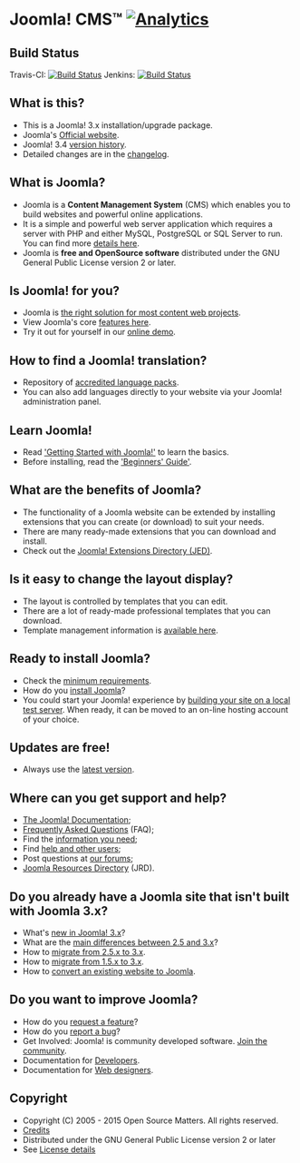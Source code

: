 Joomla! CMS™ [![Analytics](https://ga-beacon.appspot.com/UA-544070-3/joomla-cms/readme)](https://github.com/igrigorik/ga-beacon)
====================

Build Status
---------------------
Travis-CI: [![Build Status](https://travis-ci.org/joomla/joomla-cms.png)](https://travis-ci.org/joomla/joomla-cms)
Jenkins: [![Build Status](http://build.joomla.org/job/cms/badge/icon)](http://build.joomla.org/job/cms/)

What is this?
---------------------
* This is a Joomla! 3.x installation/upgrade package.
* Joomla's [Official website](http://www.joomla.org).
* Joomla! 3.4 [version history](https://docs.joomla.org/Joomla_3.4_version_history).
* Detailed changes are in the [changelog](https://github.com/joomla/joomla-cms/commits/master).

What is Joomla?
---------------------
* Joomla is a **Content Management System** (CMS) which enables you to build websites and powerful online applications.
* It is a simple and powerful web server application which requires a server with PHP and either MySQL, PostgreSQL or SQL Server to run. You can find more [details here](http://www.joomla.org/about-joomla.html).
* Joomla is **free and OpenSource software** distributed under the GNU General Public License version 2 or later.

Is Joomla! for you?
---------------------
* Joomla is [the right solution for most content web projects](https://docs.joomla.org/Joomla_Is_it_for_me%3F).
* View Joomla's core [features here](http://www.joomla.org/core-features.html).
* Try it out for yourself in our [online demo](https://demo.joomla.org).

How to find a Joomla! translation?
---------------------
* Repository of [accredited language packs](http://community.joomla.org/translations.html).
* You can also add languages directly to your website via your Joomla! administration panel.

Learn Joomla!
---------------------
* Read ['Getting Started with Joomla!'](https://docs.joomla.org/Getting_Started_with_Joomla!) to learn the basics.
* Before installing, read the ['Beginners' Guide'](https://docs.joomla.org/Beginners).

What are the benefits of Joomla?
---------------------
* The functionality of a Joomla website can be extended by installing extensions that you can create (or download) to suit your needs.
* There are many ready-made extensions that you can download and install.
* Check out the [Joomla! Extensions Directory (JED)](http://extensions.joomla.org).

Is it easy to change the layout display?
---------------------
* The layout is controlled by templates that you can edit.
* There are a lot of ready-made professional templates that you can download.
* Template management information is [available here](https://docs.joomla.org/Portal:Administrators#Template_Management).

Ready to install Joomla?
---------------------
* Check the [minimum requirements](http://www.joomla.org/technical-requirements.html). 
* How do you [install Joomla](https://docs.joomla.org/Installing_Joomla!)?
* You could start your Joomla! experience by [building your site on a local test server](https://docs.joomla.org/Installing_Joomla_locally).
When ready, it can be moved to an on-line hosting account of your choice.

Updates are free!
---------------------
* Always use the [latest version](http://www.joomla.org/download.html).

Where can you get support and help?
---------------------
* [The Joomla! Documentation](https://docs.joomla.org/Main_Page);
* [Frequently Asked Questions](https://docs.joomla.org/Category:FAQ) (FAQ);
* Find the [information you need](https://docs.joomla.org/Start_here);
* Find [help and other users](http://www.joomla.org/about-joomla/create-and-share.html);
* Post questions at [our forums](http://forum.joomla.org);
* [Joomla Resources Directory](http://resources.joomla.org/tos.html) (JRD).

Do you already have a Joomla site that isn't built with Joomla 3.x?
---------------------
* What's [new in Joomla! 3.x](http://www.joomla.org/3)?
* What are the [main differences between 2.5 and 3.x](https://docs.joomla.org/What_are_the_major_differences_between_Joomla!_2.5_and_3.x%3F)?
* How to [migrate from 2.5.x to 3.x](https://docs.joomla.org/Joomla_2.5_to_3.x_Step_by_Step_Migration).
* How to [migrate from 1.5.x to 3.x](https://docs.joomla.org/Joomla_1.5_to_3.x_Step_by_Step_Migration).
* How to [convert an existing website to Joomla](https://docs.joomla.org/How_to_Convert_an_existing_Web_site_to_a_Joomla!_Web_site).

Do you want to improve Joomla?
--------------------
* How do you [request a feature](https://docs.joomla.org/How_do_you_request_a_feature%3F)?
* How do you [report a bug](https://docs.joomla.org/Filing_bugs_and_issues)?
* Get Involved: Joomla! is community developed software. [Join the community](http://www.joomla.org).
* Documentation for [Developers](https://docs.joomla.org/Developers).
* Documentation for [Web designers](https://docs.joomla.org/Web_designers).

Copyright
---------------------
* Copyright (C) 2005 - 2015 Open Source Matters. All rights reserved.
* [Credits](https://docs.joomla.org/Joomla!_Credits_and_Thanks)
* Distributed under the GNU General Public License version 2 or later
* See [License details](https://docs.joomla.org/Joomla_Licenses)
